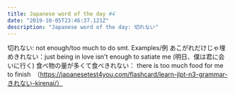 ```yaml
---
title: Japanese word of the day #4
date: "2019-10-05T23:46:37.121Z"
description: "Japanese word of the day: 切れない"
---
```


切れない: not enough/too much to do smt.
Examples/例
あこがれだけじゃ埋めきれない：just being in love isn't enough to satiate me (明日、僕は君に会いに行く)
食べ物の量が多くて食べきれない： there is too much food for me to finish　（https://japanesetest4you.com/flashcard/learn-jlpt-n3-grammar-きれない-kirenai/）